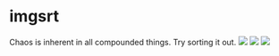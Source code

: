 imgsrt
======

Chaos is inherent in all compounded things. Try sorting it out.
![](https://raw.githubusercontent.com/fracta/imgsrt/master/images/island.jpg)
![](https://raw.githubusercontent.com/fracta/imgsrt/master/images/island_sorted_once.jpg)
![](https://raw.githubusercontent.com/fracta/imgsrt/master/images/island_sorted_twice.jpg)

